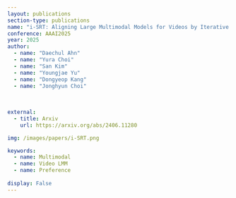 ```yaml
---
layout: publications
section-type: publications
name: "i-SRT: Aligning Large Multimodal Models for Videos by Iterative Self-Retrospective Judgment"
conference: AAAI2025
year: 2025
author:
  - name: "Daechul Ahn"
  - name: "Yura Choi"
  - name: "San Kim"
  - name: "Youngjae Yu"
  - name: "Dongyeop Kang"
  - name: "Jonghyun Choi"
  
  
  
external:
  - title: Arxiv
    url: https://arxiv.org/abs/2406.11280

img: /images/papers/i-SRT.png

keywords:
  - name: Multimodal
  - name: Video LMM
  - name: Preference
  
display: False
---
```

